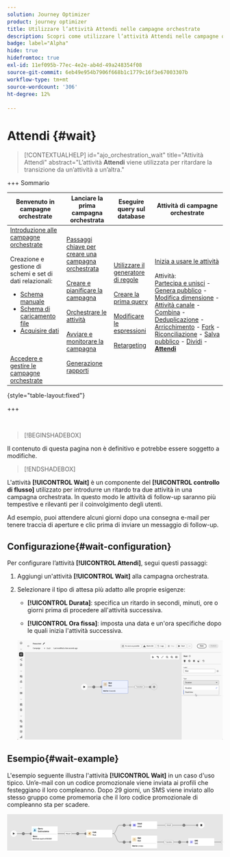 ```yaml
---
solution: Journey Optimizer
product: journey optimizer
title: Utilizzare l’attività Attendi nelle campagne orchestrate
description: Scopri come utilizzare l’attività Attendi nelle campagne orchestrate
badge: label="Alpha"
hide: true
hidefromtoc: true
exl-id: 11ef095b-77ec-4e2e-ab4d-49a248354f08
source-git-commit: 6eb49e954b7906f668b1c1779c16f3e67003307b
workflow-type: tm+mt
source-wordcount: '306'
ht-degree: 12%

---
```


# Attendi {#wait}

>[!CONTEXTUALHELP]
>id="ajo_orchestration_wait"
>title="Attività Attendi"
>abstract="L’attività **Attendi** viene utilizzata per ritardare la transizione da un’attività a un’altra."


+++ Sommario

| Benvenuto in campagne orchestrate | Lanciare la prima campagna orchestrata | Eseguire query sul database | Attività di campagne orchestrate |
|---|---|---|---|
| [Introduzione alle campagne orchestrate](../gs-orchestrated-campaigns.md)<br/><br/>Creazione e gestione di schemi e set di dati relazionali:</br> <ul><li>[Schema manuale](../manual-schema.md)</li><li>[Schema di caricamento file](../file-upload-schema.md)</li><li>[Acquisire dati](../ingest-data.md)</li></ul><br/><br/>[Accedere e gestire le campagne orchestrate](../access-manage-orchestrated-campaigns.md) | [Passaggi chiave per creare una campagna orchestrata](../gs-campaign-creation.md)<br/><br/>[Creare e pianificare la campagna](../create-orchestrated-campaign.md)<br/><br/>[Orchestrare le attività](../orchestrate-activities.md)<br/><br/>[Avviare e monitorare la campagna](../start-monitor-campaigns.md)<br/><br/>[Generazione rapporti](../reporting-campaigns.md) | [Utilizzare il generatore di regole](../orchestrated-rule-builder.md)<br/><br/>[Creare la prima query](../build-query.md)<br/><br/>[Modificare le espressioni](../edit-expressions.md)<br/><br/>[Retargeting](../retarget.md) | [Inizia a usare le attività](about-activities.md)<br/><br/>Attività:<br/>[Partecipa e unisci](and-join.md) - [Genera pubblico](build-audience.md) - [Modifica dimensione](change-dimension.md) - [Attività canale](channels.md) - [Combina](combine.md) - [Deduplicazione](deduplication.md) - [Arricchimento](enrichment.md) - [Fork](fork.md) - [Riconciliazione](reconciliation.md) - [Salva pubblico](save-audience.md) - [Dividi](split.md) - <b>[Attendi](wait.md)</b> |

{style="table-layout:fixed"}

+++

<br/>

>[!BEGINSHADEBOX]

Il contenuto di questa pagina non è definitivo e potrebbe essere soggetto a modifiche.

>[!ENDSHADEBOX]

L&#39;attività **[!UICONTROL Wait]** è un componente del **[!UICONTROL controllo di flusso]** utilizzato per introdurre un ritardo tra due attività in una campagna orchestrata. In questo modo le attività di follow-up saranno più tempestive e rilevanti per il coinvolgimento degli utenti.

Ad esempio, puoi attendere alcuni giorni dopo una consegna e-mail per tenere traccia di aperture e clic prima di inviare un messaggio di follow-up.

## Configurazione{#wait-configuration}

Per configurare l’attività **[!UICONTROL Attendi]**, segui questi passaggi:

1. Aggiungi un&#39;attività **[!UICONTROL Wait]** alla campagna orchestrata.

1. Selezionare il tipo di attesa più adatto alle proprie esigenze:

   * **[!UICONTROL Durata]**: specifica un ritardo in secondi, minuti, ore o giorni prima di procedere all&#39;attività successiva.

   * **[!UICONTROL Ora fissa]**: imposta una data e un&#39;ora specifiche dopo le quali inizia l&#39;attività successiva.

   ![](../assets/wait_activity.png)

## Esempio{#wait-example}

L&#39;esempio seguente illustra l&#39;attività **[!UICONTROL Wait]** in un caso d&#39;uso tipico.  Un’e-mail con un codice promozionale viene inviata ai profili che festeggiano il loro compleanno. Dopo 29 giorni, un SMS viene inviato allo stesso gruppo come promemoria che il loro codice promozionale di compleanno sta per scadere.

![](../assets/wait-example.png)
